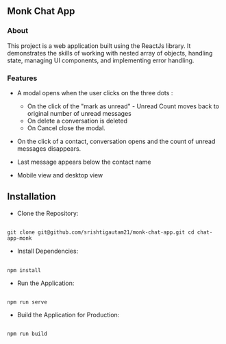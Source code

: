 ## Monk Chat App

### About

This project is a web application built using the ReactJs library. It demonstrates the skills of working with nested array of objects, handling state, managing UI components, and implementing error handling.

### Features

- A modal opens when the user clicks on the three dots :

  - On the click of the "mark as unread" - Unread Count moves back to original number of unread messages
  - On delete a conversation is deleted
  - On Cancel close the modal.

- On the click of a contact, conversation opens and the count of unread messages disappears.
- Last message appears below the contact name
- Mobile view and desktop view

## Installation

- Clone the Repository:

##
    git clone git@github.com/srishtigautam21/monk-chat-app.git cd chat-app-monk

- Install Dependencies:

##
    npm install

- Run the Application:

##
    npm run serve

- Build the Application for Production:

##
    npm run build
